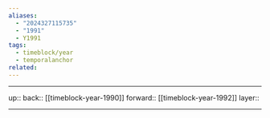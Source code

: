 ```yaml
---
aliases:
  - "2024327115735"
  - "1991"
  - Y1991
tags:
  - timeblock/year
  - temporalanchor
related:
---
```




***

up:: 
back:: [[timeblock-year-1990]]
forward:: [[timeblock-year-1992]]
layer:: 

***


